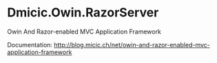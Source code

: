 Dmicic.Owin.RazorServer
=======================

Owin And Razor-enabled MVC Application Framework

Documentation:  http://blog.micic.ch/net/owin-and-razor-enabled-mvc-application-framework
